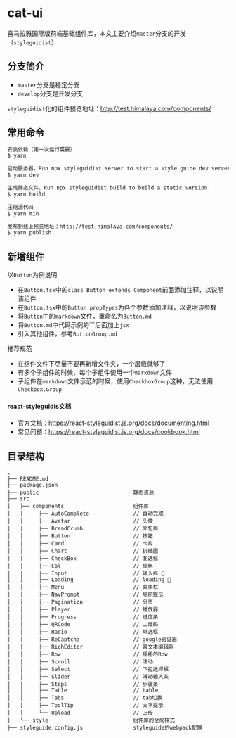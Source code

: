 # cat-ui

喜马拉雅国际版前端基础组件库，本文主要介绍`master`分支的开发（`styleguidist`）

## 分支简介

- `master`分支是稳定分支  
- `develop`分支是开发分支  

`styleguidist`化的组件预览地址：http://test.himalaya.com/components/  

## 常用命令

``` bash
安装依赖（第一次运行需要）
$ yarn

启动服务器，Run npx styleguidist server to start a style guide dev server.
$ yarn dev

生成静态文件，Run npx styleguidist build to build a static version.
$ yarn build

压缩源代码
$ yarn min

发布到线上预览地址：http://test.himalaya.com/components/
$ yarn publish
```

## 新增组件

以`Button`为例说明

- 在`Button.tsx`中的`class Button extends Component`前面添加注释，以说明该组件
- 在`Button.tsx`中的`Button.propTypes`为各个参数添加注释，以说明该参数
- 将`Button`中的`markdown`文件，重命名为`Button.md`
- 将`Button.md`中代码示例的\`\`\`后面加上`jsx`
- 引入其他组件，参考`ButtonGroup.md`

推荐规范

- 在组件文件下尽量不要再新增文件夹，一个层级就够了
- 有多个子组件的时候，每个子组件使用一个`markdown`文件
- 子组件在`markdown`文件示范的时候，使用`CheckboxGroup`这种，无法使用`Checkbox.Group`

#### react-styleguidis文档

- 官方文档：https://react-styleguidist.js.org/docs/documenting.html  
- 常见问题：https://react-styleguidist.js.org/docs/cookbook.html

## 目录结构

```
.
├── README.md
├── package.json
├── public                              静态资源
├── src
│   ├── components                      组件库
│   │     ├── AutoComplete              // 自动完成
│   │     ├── Avatar                    // 头像
│   │     ├── BreadCrumb                // 面包屑
│   │     ├── Button                    // 按钮
│   │     ├── Card                      // 卡片
│   │     ├── Chart                     // 折线图
│   │     ├── CheckBox                  // 复选框
│   │     ├── Col                       // 栅格
│   │     ├── Input                     // 输入框 
│   │     ├── Loading                   // loading 
│   │     ├── Menu                      // 菜单栏
│   │     ├── NavPrompt                 // 导航提示
│   │     ├── Pagination                // 分页
│   │     ├── Player                    // 播放器
│   │     ├── Progress                  // 进度条
│   │     ├── QRCode                    // 二维码
│   │     ├── Radio                     // 单选框
│   │     ├── ReCaptcha                 // google验证器
│   │     ├── RichEditor                // 富文本编辑器
│   │     ├── Row                       // 栅格的Row
│   │     ├── Scroll                    // 滚动
│   │     ├── Select                    // 下拉选择框
│   │     ├── Slider                    // 滑动输入条
│   │     ├── Steps                     // 步骤条
│   │     ├── Table                     // table
│   │     ├── Tabs                      // tab切换
│   │     ├── ToolTip                   // 文字提示
│   │     └── Upload                    // 上传
│   └── style                           组件库的全局样式
├── styleguide.config.js                styleguide的webpack配置
```
